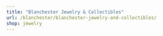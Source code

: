```yaml
---
title: "Blanchester Jewelry & Collectibles"
url: /blanchester/blanchester-jewelry-and-collectibles/
shop: jewelry
---
```

